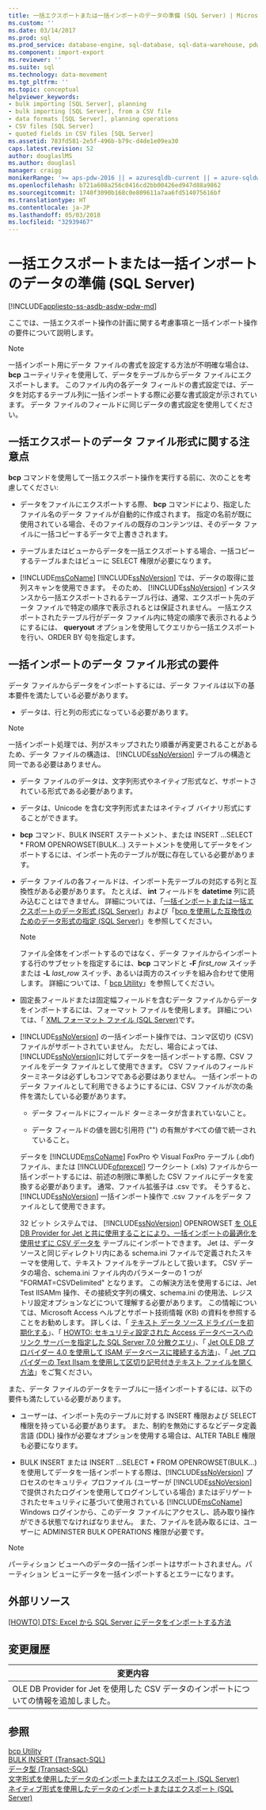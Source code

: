```yaml
---
title: 一括エクスポートまたは一括インポートのデータの準備 (SQL Server) | Microsoft Docs
ms.custom: ''
ms.date: 03/14/2017
ms.prod: sql
ms.prod_service: database-engine, sql-database, sql-data-warehouse, pdw
ms.component: import-export
ms.reviewer: ''
ms.suite: sql
ms.technology: data-movement
ms.tgt_pltfrm: ''
ms.topic: conceptual
helpviewer_keywords:
- bulk importing [SQL Server], planning
- bulk importing [SQL Server], from a CSV file
- data formats [SQL Server], planning operations
- CSV files [SQL Server]
- quoted fields in CSV files [SQL Server]
ms.assetid: 783fd581-2e5f-496b-b79c-d4de1e09ea30
caps.latest.revision: 52
author: douglaslMS
ms.author: douglasl
manager: craigg
monikerRange: '>= aps-pdw-2016 || = azuresqldb-current || = azure-sqldw-latest || >= sql-server-2016 || = sqlallproducts-allversions'
ms.openlocfilehash: b721a608a256c0416cd2bb00426ed947d88a9862
ms.sourcegitcommit: 1740f3090b168c0e809611a7aa6fd514075616bf
ms.translationtype: HT
ms.contentlocale: ja-JP
ms.lasthandoff: 05/03/2018
ms.locfileid: "32939467"
---
```

# <a name="prepare-data-for-bulk-export-or-import-sql-server"></a>一括エクスポートまたは一括インポートのデータの準備 (SQL Server)
[!INCLUDE[appliesto-ss-asdb-asdw-pdw-md](../../includes/appliesto-ss-asdb-asdw-pdw-md.md)]

  ここでは、一括エクスポート操作の計画に関する考慮事項と一括インポート操作の要件について説明します。  
  
> [!NOTE]  
>  一括インポート用にデータ ファイルの書式を設定する方法が不明確な場合は、 **bcp** ユーティリティを使用して、データをテーブルからデータ ファイルにエクスポートします。 このファイル内の各データ フィールドの書式設定では、データを対応するテーブル列に一括インポートする際に必要な書式設定が示されています。 データ ファイルのフィールドに同じデータの書式設定を使用してください。  
  
## <a name="data-file-format-considerations-for-bulk-export"></a>一括エクスポートのデータ ファイル形式に関する注意点  
 **bcp** コマンドを使用して一括エクスポート操作を実行する前に、次のことを考慮してください:  
  
-   データをファイルにエクスポートする際、 **bcp** コマンドにより、指定したファイル名のデータ ファイルが自動的に作成されます。 指定の名前が既に使用されている場合、そのファイルの既存のコンテンツは、そのデータ ファイルに一括コピーするデータで上書きされます。  
  
-   テーブルまたはビューからデータを一括エクスポートする場合、一括コピーするテーブルまたはビューに SELECT 権限が必要になります。  
  
-   [!INCLUDE[msCoName](../../includes/msconame-md.md)] [!INCLUDE[ssNoVersion](../../includes/ssnoversion-md.md)] では、データの取得に並列スキャンを使用できます。 そのため、 [!INCLUDE[ssNoVersion](../../includes/ssnoversion-md.md)] インスタンスから一括エクスポートされるテーブル行は、通常、エクスポート先のデータ ファイルで特定の順序で表示されるとは保証されません。 一括エクスポートされたテーブル行がデータ ファイル内に特定の順序で表示されるようにするには、 **queryout** オプションを使用してクエリから一括エクスポートを行い、ORDER BY 句を指定します。  
  
## <a name="data-file-format-requirements-for-bulk-import"></a>一括インポートのデータ ファイル形式の要件  
 データ ファイルからデータをインポートするには、データ ファイルは以下の基本要件を満たしている必要があります。  
  
-   データは、行と列の形式になっている必要があります。  
  
> [!NOTE]  
>  一括インポート処理では、列がスキップされたり順番が再変更されることがあるため、データ ファイルの構造は、 [!INCLUDE[ssNoVersion](../../includes/ssnoversion-md.md)] テーブルの構造と同一である必要はありません。  
  
-   データ ファイルのデータは、文字列形式やネイティブ形式など、サポートされている形式である必要があります。  
  
-   データは、Unicode を含む文字列形式またはネイティブ バイナリ形式にすることができます。  
  
-   **bcp** コマンド、BULK INSERT ステートメント、または INSERT ...SELECT * FROM OPENROWSET(BULK...) ステートメントを使用してデータをインポートするには、インポート先のテーブルが既に存在している必要があります。  
  
-   データ ファイルの各フィールドは、インポート先テーブルの対応する列と互換性がある必要があります。 たとえば、 **int** フィールドを **datetime** 列に読み込むことはできません。 詳細については、「[一括インポートまたは一括エクスポートのデータ形式 &#40;SQL Server&#41;](../../relational-databases/import-export/data-formats-for-bulk-import-or-bulk-export-sql-server.md)」および「[bcp を使用した互換性のためのデータ形式の指定 &#40;SQL Server&#41;](../../relational-databases/import-export/specify-data-formats-for-compatibility-when-using-bcp-sql-server.md)」を参照してください。  
  
    > [!NOTE]  
    >  ファイル全体をインポートするのではなく、データ ファイルからインポートする行のサブセットを指定するには、**bcp** コマンドと **-F** *first_row* スイッチまたは **-L** *last_row* スイッチ、あるいは両方のスイッチを組み合わせて使用します。 詳細については、「 [bcp Utility](../../tools/bcp-utility.md)」を参照してください。  
  
-   固定長フィールドまたは固定幅フィールドを含むデータ ファイルからデータをインポートするには、フォーマット ファイルを使用します。 詳細については、「 [XML フォーマット ファイル &#40;SQL Server&#41;](../../relational-databases/import-export/xml-format-files-sql-server.md)です。  
  
-   [!INCLUDE[ssNoVersion](../../includes/ssnoversion-md.md)] の一括インポート操作では、コンマ区切り (CSV) ファイルがサポートされていません。 ただし、場合によっては、 [!INCLUDE[ssNoVersion](../../includes/ssnoversion-md.md)]に対してデータを一括インポートする際、CSV ファイルをデータ ファイルとして使用できます。 CSV ファイルのフィールド ターミネータは必ずしもコンマである必要はありません。 一括インポートのデータ ファイルとして利用できるようにするには、CSV ファイルが次の条件を満たしている必要があります。  
  
    -   データ フィールドにフィールド ターミネータが含まれていないこと。  
  
    -   データ フィールドの値を囲む引用符 ("") の有無がすべての値で統一されていること。  
  
     データを [!INCLUDE[msCoName](../../includes/msconame-md.md)] FoxPro や Visual FoxPro テーブル (.dbf) ファイル、または [!INCLUDE[ofprexcel](../../includes/ofprexcel-md.md)] ワークシート (.xls) ファイルから一括インポートするには、前述の制限に準拠した CSV ファイルにデータを変換する必要があります。 通常、ファイル拡張子は .csv です。 そうすると、 [!INCLUDE[ssNoVersion](../../includes/ssnoversion-md.md)] 一括インポート操作で .csv ファイルをデータ ファイルとして使用できます。  
  
     32 ビット システムでは、 [!INCLUDE[ssNoVersion](../../includes/ssnoversion-md.md)] OPENROWSET [を OLE DB Provider for Jet と共に使用することにより、一括インポートの最適化を使用せずに CSV データを](../../t-sql/functions/openrowset-transact-sql.md) テーブルにインポートできます。 Jet は、データ ソースと同じディレクトリ内にある schema.ini ファイルで定義されたスキーマを使用して、テキスト ファイルをテーブルとして扱います。  CSV データの場合、schema.ini ファイル内のパラメーターの 1 つが "FORMAT=CSVDelimited" となります。 この解決方法を使用するには、Jet Test IISAMm 操作、その接続文字列の構文、schema.ini の使用法、レジストリ設定オプションなどについて理解する必要があります。  この情報については、Microsoft Access ヘルプとサポート技術情報 (KB) の資料を参照することをお勧めします。 詳しくは、「 [テキスト データ ソース ドライバーを初期化する](https://msdn.microsoft.com/library/office/ff834391.aspx)」、「 [HOWTO: セキュリティ設定された Access データベースへのリンク サーバーを指定した SQL Server 7.0 分散クエリ](http://go.microsoft.com/fwlink/?LinkId=128504)」、「 [Jet OLE DB プロバイダー 4.0 を使用して ISAM データベースに接続する方法](http://go.microsoft.com/fwlink/?LinkId=128505)」、「 [Jet プロバイダーの Text IIsam を使用して区切り記号付きテキスト ファイルを開く方法](http://go.microsoft.com/fwlink/?LinkId=128501)」をご覧ください。  
  
 また、データ ファイルのデータをテーブルに一括インポートするには、以下の要件も満たしている必要があります。  
  
-   ユーザーは、インポート先のテーブルに対する INSERT 権限および SELECT 権限を持っている必要があります。 また、制約を無効にするなどデータ定義言語 (DDL) 操作が必要なオプションを使用する場合は、ALTER TABLE 権限も必要になります。  
  
-   BULK INSERT または INSERT ...SELECT * FROM OPENROWSET(BULK...) を使用してデータを一括インポートする際は、[!INCLUDE[ssNoVersion](../../includes/ssnoversion-md.md)] プロセスのセキュリティ プロファイル (ユーザーが [!INCLUDE[ssNoVersion](../../includes/ssnoversion-md.md)] で提供されたログインを使用してログインしている場合) またはデリゲートされたセキュリティに基づいて使用されている [!INCLUDE[msCoName](../../includes/msconame-md.md)] Windows ログインから、このデータ ファイルにアクセスし、読み取り操作ができる状態でなければなりません。 また、ファイルを読み取るには、ユーザーに ADMINISTER BULK OPERATIONS 権限が必要です。  
  
> [!NOTE]  
>  パーティション ビューへのデータの一括インポートはサポートされません。パーティション ビューにデータを一括インポートするとエラーになります。  
  
## <a name="external-resources"></a>外部リソース  
 [[HOWTO] DTS: Excel から SQL Server にデータをインポートする方法](http://support.microsoft.com/kb/321686)  
  
## <a name="change-history"></a>変更履歴  
  
|変更内容|  
|---------------------|  
|OLE DB Provider for Jet を使用した CSV データのインポートについての情報を追加しました。|  
  
## <a name="see-also"></a>参照  
 [bcp Utility](../../tools/bcp-utility.md)   
 [BULK INSERT &#40;Transact-SQL&#41;](../../t-sql/statements/bulk-insert-transact-sql.md)   
 [データ型 &#40;Transact-SQL&#41;](../../t-sql/data-types/data-types-transact-sql.md)   
 [文字形式を使用したデータのインポートまたはエクスポート &#40;SQL Server&#41;](../../relational-databases/import-export/use-character-format-to-import-or-export-data-sql-server.md)   
 [ネイティブ形式を使用したデータのインポートまたはエクスポート &#40;SQL Server&#41;](../../relational-databases/import-export/use-native-format-to-import-or-export-data-sql-server.md)  
  
  
